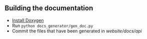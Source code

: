 
## Building the documentation

- [Install Doxygen](https://www.doxygen.nl/download.html)
- Run `python docs_generator/gen_doc.py`
- Commit the files that have been generated in *website/docs/api*